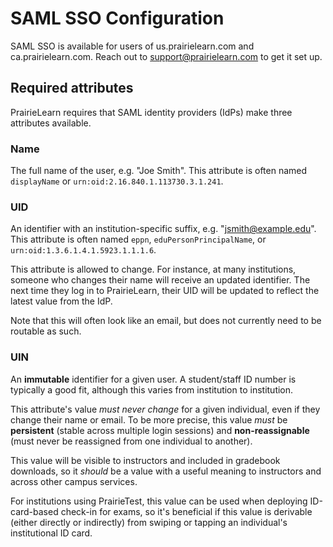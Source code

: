 # SAML SSO Configuration

SAML SSO is available for users of us.prairielearn.com and ca.prairielearn.com. Reach out to support@prairielearn.com to get it set up.

## Required attributes

PrairieLearn requires that SAML identity providers (IdPs) make three attributes available.

### Name

The full name of the user, e.g. "Joe Smith". This attribute is often named `displayName` or `urn:oid:2.16.840.1.113730.3.1.241`.

### UID

An identifier with an institution-specific suffix, e.g. "jsmith@example.edu". This attribute is often named `eppn`, `eduPersonPrincipalName`, or `urn:oid:1.3.6.1.4.1.5923.1.1.1.6`.

This attribute is allowed to change. For instance, at many institutions, someone who changes their name will receive an updated identifier. The next time they log in to PrairieLearn, their UID will be updated to reflect the latest value from the IdP.

Note that this will often look like an email, but does not currently need to be routable as such.

### UIN

An **immutable** identifier for a given user. A student/staff ID number is typically a good fit, although this varies from institution to institution.

This attribute's value _must never change_ for a given individual, even if they change their name or email.  To be more precise, this value _must_ be **persistent** (stable across multiple login sessions) and **non-reassignable** (must never be reassigned from one individual to another).

This value will be visible to instructors and included in gradebook downloads, so it _should_ be a value with a useful meaning to instructors and across other campus services.

For institutions using PrairieTest, this value can be used when deploying ID-card-based check-in for exams, so it's beneficial if this value is derivable (either directly or indirectly) from swiping or tapping an individual's institutional ID card.
